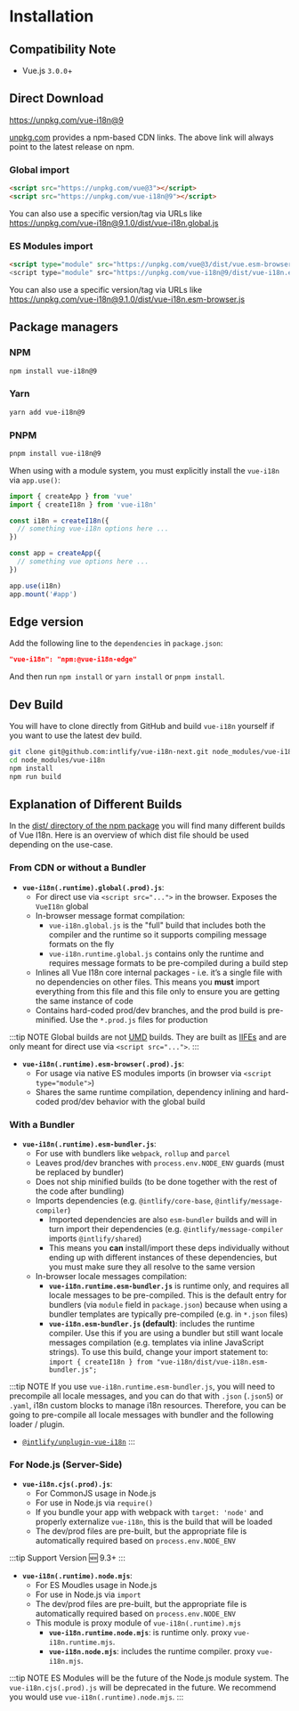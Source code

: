 # Installation


## Compatibility Note

- Vue.js `3.0.0`+


## Direct Download

<https://unpkg.com/vue-i18n@9>

[unpkg.com](https://unpkg.com) provides a npm-based CDN links. The above link will always point to the latest release on npm.

### Global import

```html
<script src="https://unpkg.com/vue@3"></script>
<script src="https://unpkg.com/vue-i18n@9"></script>
```

You can also use a specific version/tag via URLs like <https://unpkg.com/vue-i18n@9.1.0/dist/vue-i18n.global.js>

### ES Modules import

```html
<script type="module" src="https://unpkg.com/vue@3/dist/vue.esm-browser.js">
<script type="module" src="https://unpkg.com/vue-i18n@9/dist/vue-i18n.esm-browser.js">
```

You can also use a specific version/tag via URLs like <https://unpkg.com/vue-i18n@9.1.0/dist/vue-i18n.esm-browser.js>


## Package managers

### NPM

```sh
npm install vue-i18n@9
```

### Yarn

```sh
yarn add vue-i18n@9
```

### PNPM
```sh
pnpm install vue-i18n@9
```

When using with a module system, you must explicitly install the `vue-i18n`
via `app.use()`:


```js
import { createApp } from 'vue'
import { createI18n } from 'vue-i18n'

const i18n = createI18n({
  // something vue-i18n options here ...
})

const app = createApp({
  // something vue options here ...
})

app.use(i18n)
app.mount('#app')
```

## Edge version

Add the following line to the `dependencies` in `package.json`:

```json
"vue-i18n": "npm:@vue-i18n-edge"
```

And then run `npm install` or `yarn install` or `pnpm install`.

## Dev Build

You will have to clone directly from GitHub and build `vue-i18n` yourself if you want to use the latest dev build.

```sh
git clone git@github.com:intlify/vue-i18n-next.git node_modules/vue-i18n
cd node_modules/vue-i18n
npm install
npm run build
```


## Explanation of Different Builds
In the [dist/ directory of the npm package](https://cdn.jsdelivr.net/npm/vue-i18n@9.1.10/dist/) you will find many different builds of Vue I18n. Here is an overview of which dist file should be used depending on the use-case.

### From CDN or without a Bundler

- **`vue-i18n(.runtime).global(.prod).js`**:
  - For direct use via `<script src="...">` in the browser. Exposes the `VueI18n` global
  - In-browser message format compilation:
    - `vue-i18n.global.js` is the "full" build that includes both the compiler and the runtime so it supports compiling message formats on the fly
    - `vue-i18n.runtime.global.js` contains only the runtime and requires message formats to be pre-compiled during a build step
  - Inlines all Vue I18n core internal packages - i.e. it’s a single file with no dependencies on other files. This means you **must** import everything from this file and this file only to ensure you are getting the same instance of code
  - Contains hard-coded prod/dev branches, and the prod build is pre-minified. Use the `*.prod.js` files for production

:::tip NOTE
Global builds are not [UMD](https://github.com/umdjs/umd) builds. They are built as [IIFEs](https://developer.mozilla.org/en-US/docs/Glossary/IIFE) and are only meant for direct use via `<script src="...">`.
:::

- **`vue-i18n(.runtime).esm-browser(.prod).js`**:
  - For usage via native ES modules imports (in browser via `<script type="module">`)
  - Shares the same runtime compilation, dependency inlining and hard-coded prod/dev behavior with the global build

### With a Bundler

- **`vue-i18n(.runtime).esm-bundler.js`**:
  - For use with bundlers like `webpack`, `rollup` and `parcel`
  - Leaves prod/dev branches with `process.env`<wbr/>`.NODE_ENV` guards (must be replaced by bundler)
  - Does not ship minified builds (to be done together with the rest of the code after bundling)
  - Imports dependencies (e.g. `@intlify/core-base`, `@intlify/message-compiler`)
    - Imported dependencies are also `esm-bundler` builds and will in turn import their dependencies (e.g. `@intlify/message-compiler` imports `@intlify/shared`)
    - This means you **can** install/import these deps individually without ending up with different instances of these dependencies, but you must make sure they all resolve to the same version
  - In-browser locale messages compilation:
    - **`vue-i18n.runtime.esm-bundler.js`** is runtime only, and requires all locale messages to be pre-compiled. This is the default entry for bundlers (via `module` field in `package.json`) because when using a bundler templates are typically pre-compiled (e.g. in `*.json` files)
    - **`vue-i18n.esm-bundler.js` (default)**: includes the runtime compiler. Use this if you are using a bundler but still want locale messages compilation (e.g. templates via inline JavaScript strings).  To use this build, change your import statement to: `import { createI18n } from "vue-i18n/dist/vue-i18n.esm-bundler.js";`

:::tip NOTE
If you use `vue-i18n.runtime.esm-bundler.js`, you will need to precompile all locale messages, and you can do that with `.json` (`.json5`) or `.yaml`, i18n custom blocks to manage i18n resources. Therefore, you can be going to pre-compile all locale messages with bundler and the following loader / plugin.

- [`@intlify/unplugin-vue-i18n`](https://github.com/intlify/bundle-tools/tree/main/packages/unplugin-vue-i18n)
:::

### For Node.js (Server-Side)

- **`vue-i18n.cjs(.prod).js`**:
  - For CommonJS usage in Node.js
  - For use in Node.js via `require()`
  - If you bundle your app with webpack with `target: 'node'` and properly externalize `vue-i18n`, this is the build that will be loaded
  - The dev/prod files are pre-built, but the appropriate file is automatically required based on `process.env`<wbr/>`.NODE_ENV`

:::tip Support Version
:new: 9.3+
:::

- **`vue-i18n(.runtime).node.mjs`**:
  - For ES Moudles usage in Node.js
  - For use in Node.js via `import`
  - The dev/prod files are pre-built, but the appropriate file is automatically required based on `process.env`<wbr/>`.NODE_ENV`
  - This module is proxy module of `vue-i18n(.runtime).mjs`
    - **`vue-i18n.runtime.node.mjs`**: is runtime only. proxy `vue-i18n.runtime.mjs`.
    - **`vue-i18n.node.mjs`**: includes the runtime compiler. proxy `vue-i18n.mjs`.

:::tip NOTE
ES Modules will be the future of the Node.js module system. The `vue-i18n.cjs(.prod).js` will be deprecated in the future. We recommend you would use `vue-i18n(.runtime).node.mjs`.
:::
